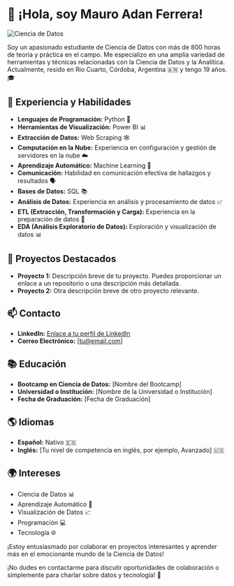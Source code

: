 # 👋 ¡Hola, soy Mauro Adan Ferrera!

![Ciencia de Datos](https://c1.klipartz.com/pngpicture/586/210/sticker-png-tensorflow-logo-deep-learning-deep-learning-with-python-machine-learning-artificial-intelligence-artificial-neural-network-data-science-deepmind-technologies-thumbnail.png)

Soy un apasionado estudiante de Ciencia de Datos con más de 800 horas de teoría y práctica en el campo. Me especializo en una amplia variedad de herramientas y técnicas relacionadas con la Ciencia de Datos y la Analítica. Actualmente, resido en Rio Cuarto, Córdoba, Argentina 🇦🇷 y tengo 19 años. 🎓

## 🚀 Experiencia y Habilidades

- **Lenguajes de Programación:** Python 🐍
- **Herramientas de Visualización:** Power BI 📊
- **Extracción de Datos:** Web Scraping 🕸️
- **Computación en la Nube:** Experiencia en configuración y gestión de servidores en la nube ☁️
- **Aprendizaje Automático:** Machine Learning 🤖
- **Comunicación:** Habilidad en comunicación efectiva de hallazgos y resultados 🗣️
- **Bases de Datos:** SQL 📚
- **Análisis de Datos:** Experiencia en análisis y procesamiento de datos 📈
- **ETL (Extracción, Transformación y Carga):** Experiencia en la preparación de datos 🔄
- **EDA (Análisis Exploratorio de Datos):** Exploración y visualización de datos 📊

## 🌟 Proyectos Destacados

- **Proyecto 1:** Descripción breve de tu proyecto. Puedes proporcionar un enlace a un repositorio o una descripción más detallada.
- **Proyecto 2:** Otra descripción breve de otro proyecto relevante.

## 📫 Contacto

- **LinkedIn:** [Enlace a tu perfil de LinkedIn](URL_de_tu_perfil)
- **Correo Electrónico:** [tu@email.com]

## 📚 Educación

- **Bootcamp en Ciencia de Datos:** [Nombre del Bootcamp]
- **Universidad o Institución:** [Nombre de la Universidad o Institución]
- **Fecha de Graduación:** [Fecha de Graduación]

## 🌎 Idiomas

- **Español:** Nativo 🇪🇸
- **Inglés:** [Tu nivel de competencia en inglés, por ejemplo, Avanzado] 🇺🇸

## 🌍 Intereses

- Ciencia de Datos 📊
- Aprendizaje Automático 🤖
- Visualización de Datos 📈
- Programación 💻
- Tecnología 🌐

¡Estoy entusiasmado por colaborar en proyectos interesantes y aprender más en el emocionante mundo de la Ciencia de Datos!

¡No dudes en contactarme para discutir oportunidades de colaboración o simplemente para charlar sobre datos y tecnología! 📩

